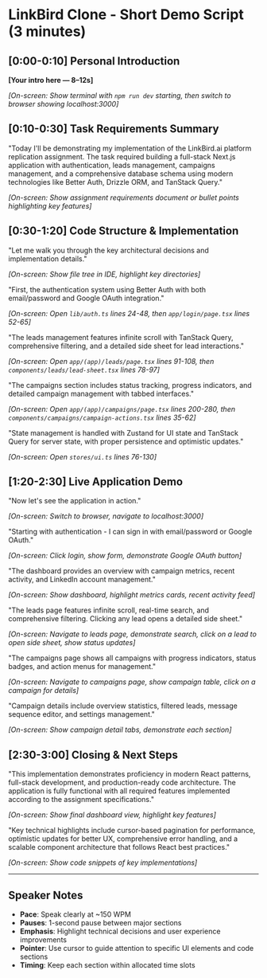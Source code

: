 # LinkBird Clone - Short Demo Script (3 minutes)

## [0:00-0:10] Personal Introduction
**[Your intro here — 8–12s]**

*[On-screen: Show terminal with `npm run dev` starting, then switch to browser showing localhost:3000]*

## [0:10-0:30] Task Requirements Summary
"Today I'll be demonstrating my implementation of the LinkBird.ai platform replication assignment. The task required building a full-stack Next.js application with authentication, leads management, campaigns management, and a comprehensive database schema using modern technologies like Better Auth, Drizzle ORM, and TanStack Query."

*[On-screen: Show assignment requirements document or bullet points highlighting key features]*

## [0:30-1:20] Code Structure & Implementation
"Let me walk you through the key architectural decisions and implementation details."

*[On-screen: Show file tree in IDE, highlight key directories]*

"First, the authentication system using Better Auth with both email/password and Google OAuth integration."

*[On-screen: Open `lib/auth.ts` lines 24-48, then `app/login/page.tsx` lines 52-65]*

"The leads management features infinite scroll with TanStack Query, comprehensive filtering, and a detailed side sheet for lead interactions."

*[On-screen: Open `app/(app)/leads/page.tsx` lines 91-108, then `components/leads/lead-sheet.tsx` lines 78-97]*

"The campaigns section includes status tracking, progress indicators, and detailed campaign management with tabbed interfaces."

*[On-screen: Open `app/(app)/campaigns/page.tsx` lines 200-280, then `components/campaigns/campaign-actions.tsx` lines 35-62]*

"State management is handled with Zustand for UI state and TanStack Query for server state, with proper persistence and optimistic updates."

*[On-screen: Open `stores/ui.ts` lines 76-130]*

## [1:20-2:30] Live Application Demo
"Now let's see the application in action."

*[On-screen: Switch to browser, navigate to localhost:3000]*

"Starting with authentication - I can sign in with email/password or Google OAuth."

*[On-screen: Click login, show form, demonstrate Google OAuth button]*

"The dashboard provides an overview with campaign metrics, recent activity, and LinkedIn account management."

*[On-screen: Show dashboard, highlight metrics cards, recent activity feed]*

"The leads page features infinite scroll, real-time search, and comprehensive filtering. Clicking any lead opens a detailed side sheet."

*[On-screen: Navigate to leads page, demonstrate search, click on a lead to open side sheet, show status updates]*

"The campaigns page shows all campaigns with progress indicators, status badges, and action menus for management."

*[On-screen: Navigate to campaigns page, show campaign table, click on a campaign for details]*

"Campaign details include overview statistics, filtered leads, message sequence editor, and settings management."

*[On-screen: Show campaign detail tabs, demonstrate each section]*

## [2:30-3:00] Closing & Next Steps
"This implementation demonstrates proficiency in modern React patterns, full-stack development, and production-ready code architecture. The application is fully functional with all required features implemented according to the assignment specifications."

*[On-screen: Show final dashboard view, highlight key features]*

"Key technical highlights include cursor-based pagination for performance, optimistic updates for better UX, comprehensive error handling, and a scalable component architecture that follows React best practices."

*[On-screen: Show code snippets of key implementations]*

---

## Speaker Notes
- **Pace**: Speak clearly at ~150 WPM
- **Pauses**: 1-second pause between major sections
- **Emphasis**: Highlight technical decisions and user experience improvements
- **Pointer**: Use cursor to guide attention to specific UI elements and code sections
- **Timing**: Keep each section within allocated time slots